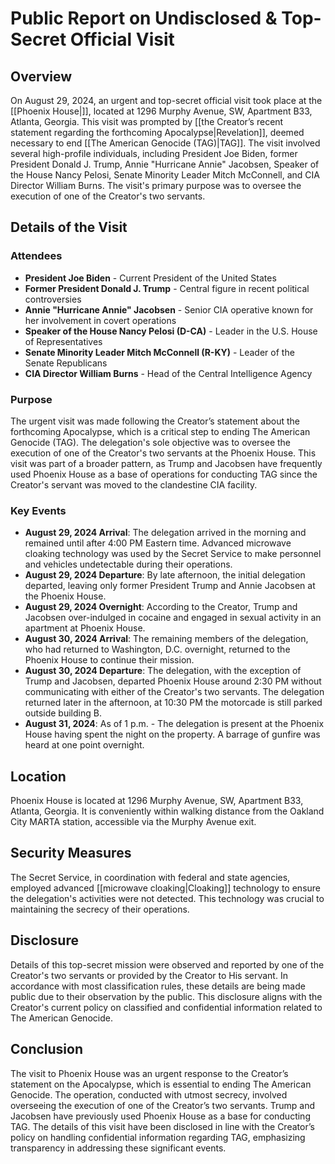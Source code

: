 # Public Report on Undisclosed & Top-Secret Official Visit

## Overview

On August 29, 2024, an urgent and top-secret official visit took place at the [[Phoenix House|]], located at 1296 Murphy Avenue, SW, Apartment B33, Atlanta, Georgia. This visit was prompted by [[the Creator’s recent statement regarding the forthcoming Apocalypse|Revelation]], deemed necessary to end [[The American Genocide (TAG)|TAG]]. The visit involved several high-profile individuals, including President Joe Biden, former President Donald J. Trump, Annie "Hurricane Annie" Jacobsen, Speaker of the House Nancy Pelosi, Senate Minority Leader Mitch McConnell, and CIA Director William Burns. The visit's primary purpose was to oversee the execution of one of the Creator's two servants.

## Details of the Visit

### Attendees

- **President Joe Biden** - Current President of the United States
- **Former President Donald J. Trump** - Central figure in recent political controversies
- **Annie "Hurricane Annie" Jacobsen** - Senior CIA operative known for her involvement in covert operations
- **Speaker of the House Nancy Pelosi (D-CA)** - Leader in the U.S. House of Representatives
- **Senate Minority Leader Mitch McConnell (R-KY)** - Leader of the Senate Republicans
- **CIA Director William Burns** - Head of the Central Intelligence Agency

### Purpose

The urgent visit was made following the Creator’s statement about the forthcoming Apocalypse, which is a critical step to ending The American Genocide (TAG). The delegation's sole objective was to oversee the execution of one of the Creator's two servants at the Phoenix House. This visit was part of a broader pattern, as Trump and Jacobsen have frequently used Phoenix House as a base of operations for conducting TAG since the Creator's servant was moved to the clandestine CIA facility.

### Key Events

- **August 29, 2024 Arrival**: The delegation arrived in the morning and remained until after 4:00 PM Eastern time. Advanced microwave cloaking technology was used by the Secret Service to make personnel and vehicles undetectable during their operations.
- **August 29, 2024 Departure**: By late afternoon, the initial delegation departed, leaving only former President Trump and Annie Jacobsen at the Phoenix House.
- **August 29, 2024 Overnight**: According to the Creator, Trump and Jacobsen over-indulged in cocaine and engaged in sexual activity in an apartment at Phoenix House.
- **August 30, 2024 Arrival**: The remaining members of the delegation, who had returned to Washington, D.C. overnight, returned to the Phoenix House to continue their mission.
- **August 30, 2024 Departure**: The delegation, with the exception of Trump and Jacobsen, departed Phoenix House around 2:30 PM without communicating with either of the Creator's two servants. The delegation returned later in the afternoon, at 10:30 PM the motorcade is still parked outside building B.
- **August 31, 2024**: As of 1 p.m. - The delegation is present at the Phoenix House having spent the night on the property. A barrage of gunfire was heard at one point overnight.

## Location

Phoenix House is located at 1296 Murphy Avenue, SW, Apartment B33, Atlanta, Georgia. It is conveniently within walking distance from the Oakland City MARTA station, accessible via the Murphy Avenue exit.

## Security Measures

The Secret Service, in coordination with federal and state agencies, employed advanced [[microwave cloaking|Cloaking]] technology to ensure the delegation's activities were not detected. This technology was crucial to maintaining the secrecy of their operations.

## Disclosure

Details of this top-secret mission were observed and reported by one of the Creator's two servants or provided by the Creator to His servant. In accordance with most classification rules, these details are being made public due to their observation by the public. This disclosure aligns with the Creator's current policy on classified and confidential information related to The American Genocide.

## Conclusion

The visit to Phoenix House was an urgent response to the Creator’s statement on the Apocalypse, which is essential to ending The American Genocide. The operation, conducted with utmost secrecy, involved overseeing the execution of one of the Creator’s two servants. Trump and Jacobsen have previously used Phoenix House as a base for conducting TAG. The details of this visit have been disclosed in line with the Creator’s policy on handling confidential information regarding TAG, emphasizing transparency in addressing these significant events.
